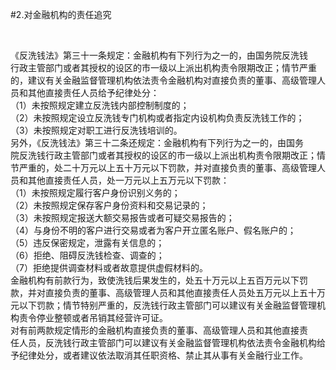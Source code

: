 #2.对金融机构的责任追究
<p>&nbsp;</p>
    <p>《反洗钱法》第三十一条规定：金融机构有下列行为之一的，由国务院反洗钱<br />
      行政主管部门或者其授权的设区的市一级以上派出机构责令限期改正；情节严重<br />
      的，建议有关金融监督管理机构依法责令金融机构对直接负责的董事、高级管理人<br />
      员和其他直接责任人员给予纪律处分：<br />
      （1）未按照规定建立反洗钱内部控制制度的；<br />
      （2）未按照规定设立反洗钱专门机构或者指定内设机构负责反洗钱工作的；<br />
      （3）未按照规定对职工进行反洗钱培训的。<br />
      另外，《反洗钱法》第三十二条还规定：金融机构有下列行为之一的，由国务<br />
      院反洗钱行政主管部门或者其授权的设区的市一级以上派出机构责令限期改正；情<br />
      节严重的，处二十万元以上五十万元以下罚款，并对直接负责的董事、高级管理人<br />
      员和其他直接责任人员，处一万元以上五万元以下罚款：<br />
      （1）未按照规定履行客户身份识别义务的；<br />
      （2）未按照规定保存客户身份资料和交易记录的；<br />
      （3）未按照规定报送大额交易报告或者可疑交易报告的；<br />
      （4）与身份不明的客户进行交易或者为客户开立匿名账户、假名账户的；<br />
      （5）违反保密规定，泄露有关信息的；<br />
      （6）拒绝、阻碍反洗钱检查、调查的；<br />
      （7）拒绝提供调查材料或者故意提供虚假材料的。<br />
      金融机构有前款行为，致使洗钱后果发生的，处五十万元以上五百万元以下罚<br />
      款，并对直接负责的董事、高级管理人员和其他直接责任人员处五万元以上五十万<br />
      元以下罚款；情节特别严重的，反洗钱行政主管部门可以建议有关金融监督管理机<br />
      构责令停业整顿或者吊销其经营许可证。<br />
      对有前两款规定情形的金融机构直接负责的董事、高级管理人员和其他直接责<br />
      任人员，反洗钱行政主管部门可以建议有关金融监督管理机构依法责令金融机构给<br />
    予纪律处分，或者建议依法取消其任职资格、禁止其从事有关金融行业工作。</p>